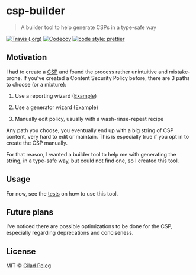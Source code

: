 # csp-builder
> A builder tool to help generate CSPs in a type-safe way

[![Travis (.org)](https://img.shields.io/travis/pgilad/csp-builder.svg?style=for-the-badge)](https://travis-ci.org/pgilad/csp-builder)
[![Codecov](https://img.shields.io/codecov/c/github/pgilad/csp-builder.svg?style=for-the-badge)](https://codecov.io/gh/pgilad/csp-builder)
[![code style: prettier](https://img.shields.io/badge/code_style-prettier-ff69b4.svg?style=for-the-badge)](https://github.com/prettier/prettier)

## Motivation

I had to create a [CSP](https://developer.mozilla.org/en-US/docs/Web/HTTP/CSP) and found the process rather unintuitive and mistake-prone.
If you've created a Content Security Policy before, there are 3 paths to choose (or a mixture):

1. Use a reporting wizard ([Example](https://scotthelme.co.uk/report-uri-csp-wizard/))

2. Use a generator wizard ([Example](https://www.cspisawesome.com/))

3. Manually edit policy, usually with a wash-rinse-repeat recipe

Any path you choose, you eventually end up with a big string of CSP content, very hard to edit or maintain. This is especially
true if you opt in to create the CSP manually.

For that reason, I wanted a builder tool to help me with generating the string, in a type-safe way, but could not find one,
so I created this tool.

## Usage

For now, see the [tests](./__tests__/index.spec.ts) on how to use this tool.

## Future plans

I've noticed there are possible optimizations to be done for the CSP, especially regarding deprecations and conciseness.
 
## License

MIT © [Gilad Peleg](https://www.giladpeleg.com)
